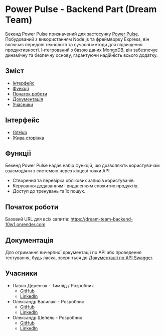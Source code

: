 # Power Pulse - Backend Part (Dream Team)

Бекенд Power Pulse призначений для застосунку [Power Pulse](https://bogdanluckyman.github.io/DreamTeam/). Побудований з використанням Node.js та фреймворку Express, він включає передові технології та сучасні методи для підвищення продуктивності. Інтегрований з базою даних MongoDB, він забезпечує динамічну та безпечну основу, гарантуючи надійність всього додатку.

## Зміст

- [Інтерфейс](#шнтерфейс)
- [Функції](#функції)
- [Початок роботи](#початок-роботи)
- [Документація](#документація)
- [Учасники](#учасники)

## Інтерфейс 

- [GitHub](https://github.com/bogdanluckyman/DreamTeam)
- [Жива сторінка](https://bogdanluckyman.github.io/DreamTeam/)

## Функції

Бекенд Power Pulse надає набір функцій, що дозволяють користувачам взаємодіяти з системою через кінцеві точки API 

- Створення та перевірка облікових записів користувачів.
- Керування додаванням і видаленням спожитих продуктів.
- Доступ до тренувань та їх пошук.

## Початок роботи

Базовий URL для всіх запитів: https://dream-team-backend-10w1.onrender.com

## Документація

Для отримання вичерпної документації по API або проведення тестування, будь ласка, зверніться до [Документації по API Swagger](https://dream-team-backend-10w1.onrender.com/api-docs/).

## Учасники

- Павло Деренюк - Тимлід / Розробник
    * [GitHub](https://github.com/PavloDereniuk)
    * [LinkedIn](https://www.linkedin.com/in/pavlo-dereniuk-507336154/)
- Олександр Василакі - Розробник
    * [GitHub](https://github.com/AVasilaki)
    * [LinkedIn](https://www.linkedin.com/in/oleksandr-vasylaki-6858992a1/)
- Олександр Шепель  - Розробник
    * [GitHub](https://github.com/fhlare)
    * [LinkedIn](https://www.linkedin.com/in/oleksandr-shepel/)